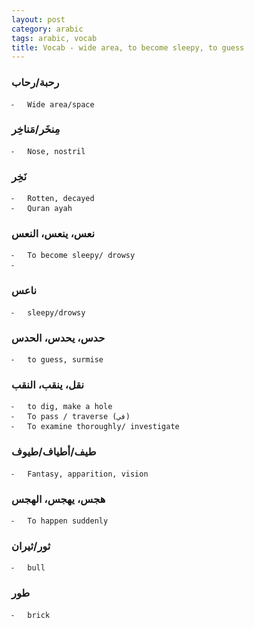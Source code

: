 ```yaml
---
layout: post
category: arabic
tags: arabic, vocab
title: Vocab - wide area, to become sleepy, to guess
---
```



### رحبة/رحاب
	⁃	Wide area/space

### مِنخَر/مَناخِر
	⁃	Nose, nostril

### نَخِر
	⁃	Rotten, decayed
	⁃	Quran ayah

### نعس، ينعس، النعس
	⁃	To become sleepy/ drowsy
	⁃	
### ناعس
	⁃	sleepy/drowsy

### حدس، يحدس، الحدس
	⁃	to guess, surmise
### نقل، ينقب، النقب
	⁃	to dig, make a hole
	⁃	To pass / traverse (في)
	⁃	To examine thoroughly/ investigate

### طيف/أطياف/طيوف
	⁃	Fantasy, apparition, vision

### هجس، يهجس، الهجس
	⁃	To happen suddenly

### ثور/ثيران
	⁃	bull
### طور
	⁃	brick


